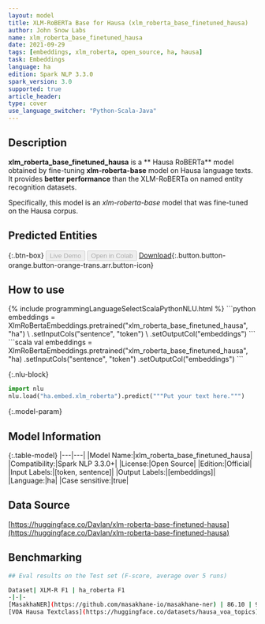 ```yaml
---
layout: model
title: XLM-RoBERTa Base for Hausa (xlm_roberta_base_finetuned_hausa)
author: John Snow Labs
name: xlm_roberta_base_finetuned_hausa
date: 2021-09-29
tags: [embeddings, xlm_roberta, open_source, ha, hausa]
task: Embeddings
language: ha
edition: Spark NLP 3.3.0
spark_version: 3.0
supported: true
article_header:
type: cover
use_language_switcher: "Python-Scala-Java"
---
```


## Description

**xlm_roberta_base_finetuned_hausa** is a ** Hausa RoBERTa** model obtained by fine-tuning **xlm-roberta-base** model on Hausa language texts. It provides **better performance** than the XLM-RoBERTa on named entity recognition datasets.

Specifically, this model is an *xlm-roberta-base* model that was fine-tuned on the Hausa corpus.

## Predicted Entities



{:.btn-box}
<button class="button button-orange" disabled>Live Demo</button>
<button class="button button-orange" disabled>Open in Colab</button>
[Download](https://s3.amazonaws.com/auxdata.johnsnowlabs.com/public/models/xlm_roberta_base_finetuned_hausa_ha_3.3.0_3.0_1632912619448.zip){:.button.button-orange.button-orange-trans.arr.button-icon}

## How to use



<div class="tabs-box" markdown="1">
{% include programmingLanguageSelectScalaPythonNLU.html %}
```python
embeddings = XlmRoBertaEmbeddings.pretrained("xlm_roberta_base_finetuned_hausa", "ha") \
.setInputCols("sentence", "token") \
.setOutputCol("embeddings")
```
```scala
val embeddings = XlmRoBertaEmbeddings.pretrained("xlm_roberta_base_finetuned_hausa", "ha)
.setInputCols("sentence", "token")
.setOutputCol("embeddings")
```


{:.nlu-block}
```python
import nlu
nlu.load("ha.embed.xlm_roberta").predict("""Put your text here.""")
```

</div>

{:.model-param}
## Model Information

{:.table-model}
|---|---|
|Model Name:|xlm_roberta_base_finetuned_hausa|
|Compatibility:|Spark NLP 3.3.0+|
|License:|Open Source|
|Edition:|Official|
|Input Labels:|[token, sentence]|
|Output Labels:|[embeddings]|
|Language:|ha|
|Case sensitive:|true|

## Data Source

[https://huggingface.co/Davlan/xlm-roberta-base-finetuned-hausa](https://huggingface.co/Davlan/xlm-roberta-base-finetuned-hausa)

## Benchmarking

```bash
## Eval results on the Test set (F-score, average over 5 runs)

Dataset| XLM-R F1 | ha_roberta F1
-|-|-
[MasakhaNER](https://github.com/masakhane-io/masakhane-ner) | 86.10 | 91.47
[VOA Hausa Textclass](https://huggingface.co/datasets/hausa_voa_topics) | | 

```
